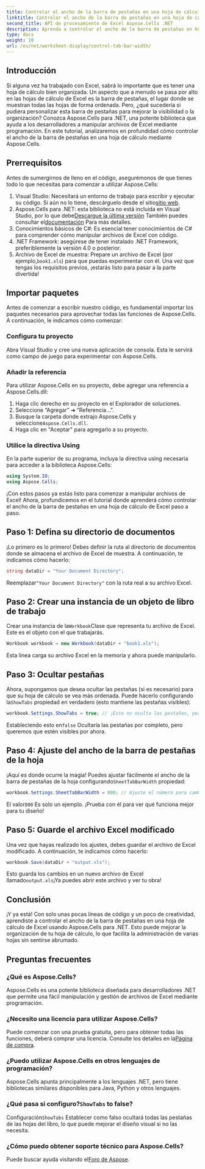 ```yaml
---
title: Controlar el ancho de la barra de pestañas en una hoja de cálculo mediante Aspose.Cells
linktitle: Controlar el ancho de la barra de pestañas en una hoja de cálculo mediante Aspose.Cells
second_title: API de procesamiento de Excel Aspose.Cells .NET
description: Aprenda a controlar el ancho de la barra de pestañas en hojas de cálculo de Excel usando Aspose.Cells para .NET guía paso a paso llena de ejemplos útiles.
type: docs
weight: 10
url: /es/net/worksheet-display/control-tab-bar-width/
---
```

## Introducción
Si alguna vez ha trabajado con Excel, sabrá lo importante que es tener una hoja de cálculo bien organizada. Un aspecto que a menudo se pasa por alto en las hojas de cálculo de Excel es la barra de pestañas, el lugar donde se muestran todas las hojas de forma ordenada. Pero, ¿qué sucedería si pudiera personalizar esta barra de pestañas para mejorar la visibilidad o la organización? Conozca Aspose.Cells para .NET, una potente biblioteca que ayuda a los desarrolladores a manipular archivos de Excel mediante programación. En este tutorial, analizaremos en profundidad cómo controlar el ancho de la barra de pestañas en una hoja de cálculo mediante Aspose.Cells. 
## Prerrequisitos
Antes de sumergirnos de lleno en el código, asegurémonos de que tienes todo lo que necesitas para comenzar a utilizar Aspose.Cells:
1.  Visual Studio: Necesitará un entorno de trabajo para escribir y ejecutar su código. Si aún no lo tiene, descárguelo desde el sitio[sitio web](https://visualstudio.microsoft.com/).
2.  Aspose.Cells para .NET: esta biblioteca no está incluida en Visual Studio, por lo que debe[Descargue la última versión](https://releases.aspose.com/cells/net/) También puedes consultar el[documentación](https://reference.aspose.com/cells/net/) Para más detalles.
3. Conocimientos básicos de C#: Es esencial tener conocimientos de C# para comprender cómo manipular archivos de Excel con código.
4. .NET Framework: asegúrese de tener instalado .NET Framework, preferiblemente la versión 4.0 o posterior.
5.  Archivo de Excel de muestra: Prepare un archivo de Excel (por ejemplo,`book1.xls`) para que puedas experimentar con él.
Una vez que tengas los requisitos previos, ¡estarás listo para pasar a la parte divertida!
## Importar paquetes
Antes de comenzar a escribir nuestro código, es fundamental importar los paquetes necesarios para aprovechar todas las funciones de Aspose.Cells. A continuación, le indicamos cómo comenzar:
### Configura tu proyecto
Abra Visual Studio y cree una nueva aplicación de consola. Esta le servirá como campo de juego para experimentar con Aspose.Cells.
### Añadir la referencia
Para utilizar Aspose.Cells en su proyecto, debe agregar una referencia a Aspose.Cells.dll:
1. Haga clic derecho en su proyecto en el Explorador de soluciones.
2. Seleccione “Agregar” ➜ “Referencia…”.
3.  Busque la carpeta donde extrajo Aspose.Cells y seleccione`Aspose.Cells.dll`.
4. Haga clic en "Aceptar" para agregarlo a su proyecto.
### Utilice la directiva Using
En la parte superior de su programa, incluya la directiva using necesaria para acceder a la biblioteca Aspose.Cells:
```csharp
using System.IO;
using Aspose.Cells;
```
¡Con estos pasos ya estás listo para comenzar a manipular archivos de Excel!
Ahora, profundicemos en el tutorial donde aprenderá cómo controlar el ancho de la barra de pestañas en una hoja de cálculo de Excel paso a paso.
## Paso 1: Defina su directorio de documentos
¡Lo primero es lo primero! Debes definir la ruta al directorio de documentos donde se almacena el archivo de Excel de muestra. A continuación, te indicamos cómo hacerlo:
```csharp
string dataDir = "Your Document Directory";
```
 Reemplazar`"Your Document Directory"` con la ruta real a su archivo Excel.
## Paso 2: Crear una instancia de un objeto de libro de trabajo
 Crear una instancia de la`Workbook`Clase que representa tu archivo de Excel. Este es el objeto con el que trabajarás.
```csharp
Workbook workbook = new Workbook(dataDir + "book1.xls");
```
Esta línea carga su archivo Excel en la memoria y ahora puede manipularlo.
## Paso 3: Ocultar pestañas
 Ahora, supongamos que desea ocultar las pestañas (si es necesario) para que su hoja de cálculo se vea más ordenada. Puede hacerlo configurando la`ShowTabs` propiedad en verdadero (esto mantiene las pestañas visibles):
```csharp
workbook.Settings.ShowTabs = true; // ¡Esto no oculta las pestañas, pero es bueno recordarlo!
```
 Estableciendo esto en`false` Ocultaría las pestañas por completo, pero queremos que estén visibles por ahora.
## Paso 4: Ajuste del ancho de la barra de pestañas de la hoja
 ¡Aquí es donde ocurre la magia! Puedes ajustar fácilmente el ancho de la barra de pestañas de la hoja configurando`SheetTabBarWidth` propiedad:
```csharp
workbook.Settings.SheetTabBarWidth = 800; // Ajuste el número para cambiar el ancho
```
 El valor`800` Es solo un ejemplo. ¡Prueba con él para ver qué funciona mejor para tu diseño!
## Paso 5: Guarde el archivo Excel modificado
Una vez que hayas realizado los ajustes, debes guardar el archivo de Excel modificado. A continuación, te indicamos cómo hacerlo:
```csharp
workbook.Save(dataDir + "output.xls");
```
 Esto guarda los cambios en un nuevo archivo de Excel llamado`output.xls`¡Ya puedes abrir este archivo y ver tu obra!
## Conclusión
¡Y ya está! Con solo unas pocas líneas de código y un poco de creatividad, aprendiste a controlar el ancho de la barra de pestañas en una hoja de cálculo de Excel usando Aspose.Cells para .NET. Esto puede mejorar la organización de tu hoja de cálculo, lo que facilita la administración de varias hojas sin sentirse abrumado. 
## Preguntas frecuentes
### ¿Qué es Aspose.Cells?
Aspose.Cells es una potente biblioteca diseñada para desarrolladores .NET que permite una fácil manipulación y gestión de archivos de Excel mediante programación.
### ¿Necesito una licencia para utilizar Aspose.Cells?
 Puede comenzar con una prueba gratuita, pero para obtener todas las funciones, deberá comprar una licencia. Consulte los detalles en la[Página de compra](https://purchase.aspose.com/buy).
### ¿Puedo utilizar Aspose.Cells en otros lenguajes de programación?
Aspose.Cells apunta principalmente a los lenguajes .NET, pero tiene bibliotecas similares disponibles para Java, Python y otros lenguajes.
###  ¿Qué pasa si configuro?`ShowTabs` to false?
 Configuración`ShowTabs` Establecer como falso ocultará todas las pestañas de las hojas del libro, lo que puede mejorar el diseño visual si no las necesita.
### ¿Cómo puedo obtener soporte técnico para Aspose.Cells?
Puede buscar ayuda visitando el[Foro de Aspose](https://forum.aspose.com/c/cells/9).
